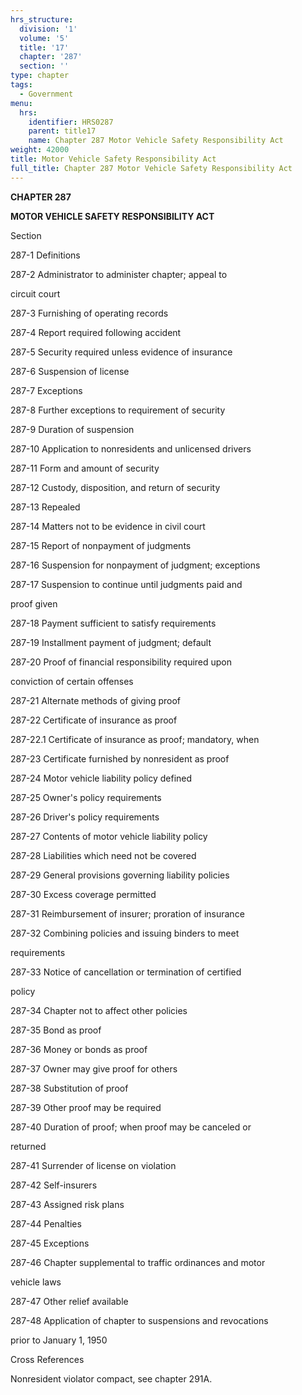 ```yaml
---
hrs_structure:
  division: '1'
  volume: '5'
  title: '17'
  chapter: '287'
  section: ''
type: chapter
tags:
  - Government
menu:
  hrs:
    identifier: HRS0287
    parent: title17
    name: Chapter 287 Motor Vehicle Safety Responsibility Act
weight: 42000
title: Motor Vehicle Safety Responsibility Act
full_title: Chapter 287 Motor Vehicle Safety Responsibility Act
---
```

**CHAPTER 287**

**MOTOR VEHICLE SAFETY RESPONSIBILITY ACT**

Section

287-1 Definitions

287-2 Administrator to administer chapter; appeal to

circuit court

287-3 Furnishing of operating records

287-4 Report required following accident

287-5 Security required unless evidence of insurance

287-6 Suspension of license

287-7 Exceptions

287-8 Further exceptions to requirement of security

287-9 Duration of suspension

287-10 Application to nonresidents and unlicensed drivers

287-11 Form and amount of security

287-12 Custody, disposition, and return of security

287-13 Repealed

287-14 Matters not to be evidence in civil court

287-15 Report of nonpayment of judgments

287-16 Suspension for nonpayment of judgment; exceptions

287-17 Suspension to continue until judgments paid and

proof given

287-18 Payment sufficient to satisfy requirements

287-19 Installment payment of judgment; default

287-20 Proof of financial responsibility required upon

conviction of certain offenses

287-21 Alternate methods of giving proof

287-22 Certificate of insurance as proof

287-22.1 Certificate of insurance as proof; mandatory, when

287-23 Certificate furnished by nonresident as proof

287-24 Motor vehicle liability policy defined

287-25 Owner's policy requirements

287-26 Driver's policy requirements

287-27 Contents of motor vehicle liability policy

287-28 Liabilities which need not be covered

287-29 General provisions governing liability policies

287-30 Excess coverage permitted

287-31 Reimbursement of insurer; proration of insurance

287-32 Combining policies and issuing binders to meet

requirements

287-33 Notice of cancellation or termination of certified

policy

287-34 Chapter not to affect other policies

287-35 Bond as proof

287-36 Money or bonds as proof

287-37 Owner may give proof for others

287-38 Substitution of proof

287-39 Other proof may be required

287-40 Duration of proof; when proof may be canceled or

returned

287-41 Surrender of license on violation

287-42 Self-insurers

287-43 Assigned risk plans

287-44 Penalties

287-45 Exceptions

287-46 Chapter supplemental to traffic ordinances and motor

vehicle laws

287-47 Other relief available

287-48 Application of chapter to suspensions and revocations

prior to January 1, 1950

Cross References

Nonresident violator compact, see chapter 291A.